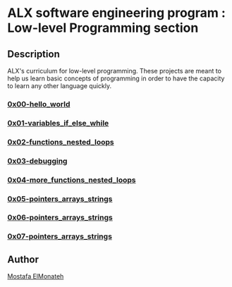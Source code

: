 # **ALX software engineering program : Low-level Programming section**

## **Description**
ALX's curriculum for low-level programming. These projects are meant to help us learn basic concepts of programming in order to have the capacity to learn any other language quickly.

### [0x00-hello_world](https://github.com/Mostafa-ElMonateh/alx-low_level_programming/tree/main/0x00-hello_world)

### [0x01-variables_if_else_while](https://github.com/Mostafa-ElMonateh/alx-low_level_programming/tree/main/0x01-variables_if_else_while)

### [0x02-functions_nested_loops](https://github.com/Mostafa-ElMonateh/alx-low_level_programming/tree/main/0x02-functions_nested_loops)

### [0x03-debugging](https://github.com/Mostafa-ElMonateh/alx-low_level_programming/tree/main/0x03-debugging)

### [0x04-more_functions_nested_loops](https://github.com/Mostafa-ElMonateh/alx-low_level_programming/tree/main/0x04-more_functions_nested_loops)

### [0x05-pointers_arrays_strings](https://github.com/Mostafa-ElMonateh/alx-low_level_programming/tree/main/0x05-pointers_arrays_strings)

### [0x06-pointers_arrays_strings](https://github.com/Mostafa-ElMonateh/alx-low_level_programming/tree/main/0x06-pointers_arrays_strings)

### [0x07-pointers_arrays_strings](https://github.com/Mostafa-ElMonateh/alx-low_level_programming/tree/main/0x07-pointers_arrays_strings)

## **Author**
[Mostafa ElMonateh](https://github.com/Mostafa-ElMonateh)

